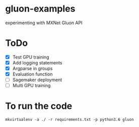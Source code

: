 # gluon-examples
experimenting with MXNet Gluon API

# ToDo

- [x] Test GPU training
- [x] Add logging statements
- [x] Argparse in groups
- [x] Evaluation function
- [ ] Sagemaker deployment
- [ ] Multi GPU training

# To run the code

`mkvirtualenv -a ./ -r requirements.txt -p python3.6 gluon`
